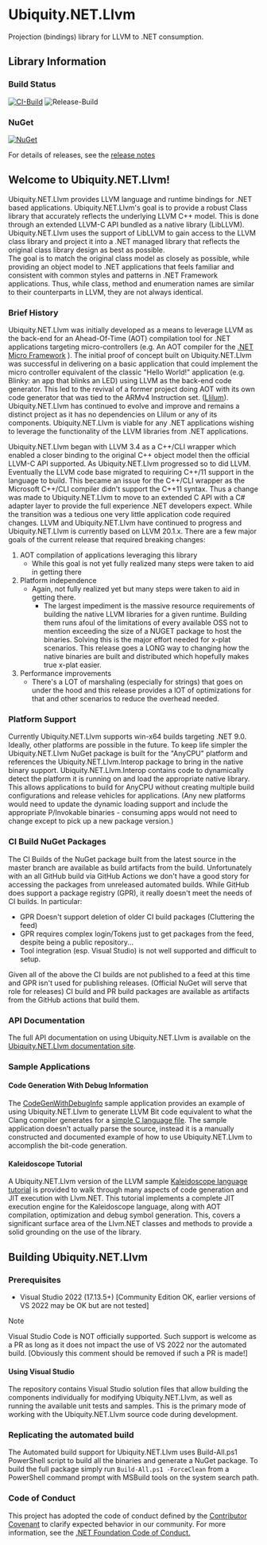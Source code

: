 # Ubiquity.NET.Llvm
Projection (bindings) library for LLVM to .NET consumption.

## Library Information
### Build Status
[![CI-Build](https://github.com/UbiquityDotNET/Llvm.NET/actions/workflows/pr-build.yml/badge.svg)](https://github.com/UbiquityDotNET/Llvm.NET/actions/workflows/pr-build.yml)
![Release-Build](https://github.com/UbiquityDotNET/Llvm.NET/workflows/Release-Build/badge.svg)

### NuGet
[![NuGet](https://img.shields.io/nuget/dt/Ubiquity.NET.Llvm.svg)](https://www.nuget.org/packages/Ubiquity.NET.Llvm/)  

For details of releases, see the [release notes](https://github.com/UbiquityDotNET/Llvm.NET/blob/develop/docfx/ReleaseNotes.md)

## Welcome to Ubiquity.NET.Llvm!
Ubiquity.NET.Llvm provides LLVM language and runtime bindings for .NET based applications. Ubiquity.NET.Llvm's
goal is to provide a robust Class library that accurately reflects the underlying LLVM C++ model. This is done
through an extended LLVM-C API bundled as a native library (LibLLVM). Ubiquity.NET.Llvm uses the support of
LibLLVM to gain access to the LLVM class library and project it into a .NET managed library that reflects the
original class library design as best as possible.  
The goal is to match the original class model as closely as possible, while providing an object model to .NET
applications that feels familiar and consistent with common styles and patterns in .NET Framework applications.
Thus, while class, method and enumeration names are similar to their counterparts in LLVM, they are not always
identical.

### Brief History
Ubiquity.NET.Llvm was initially developed as a means to leverage LLVM as the back-end for an Ahead-Of-Time (AOT)
compilation tool for .NET applications targeting micro-controllers (e.g. An AOT compiler for the [.NET Micro
Framework](https://github.com/NETMF/netmf-interpreter) ).
The initial proof of concept built on Ubiquity.NET.Llvm was successful in delivering on a basic application
that could implement the micro controller equivalent of the classic "Hello World!" application (e.g. Blinky:
an app that blinks an LED) using LLVM as the back-end code generator. This led to the revival of a former
project doing AOT with its own code generator that was tied to the ARMv4 Instruction set.
([Llilum](https://www.github.com/netmf/Llilum)). Ubiquity.NET.Llvm has continued to evolve and improve and
remains a distinct project as it has no dependencies on Llilum or any of its components. Ubiquity.NET.Llvm is
viable for any .NET applications wishing to leverage the functionality of the LLVM libraries from .NET
applications.

Ubiquity.NET.Llvm began with LLVM 3.4 as a C++/CLI wrapper which enabled a closer binding to the original C++
object model then the official LLVM-C API supported. As Ubiquity.NET.Llvm progressed so to did LLVM. Eventually
the LLVM code base migrated to requiring C++/11 support in the language to build. This became an issue for the
C++/CLI wrapper as the Microsoft C++/CLI compiler didn't support the C++11 syntax. Thus a change was made to
Ubiquity.NET.Llvm to move to an extended C API with a C# adapter layer to provide the full experience .NET
developers expect. While the transition was a tedious one very little application code required changes.
LLVM and Ubiquity.NET.Llvm have continued to progress and Ubiquity.NET.Llvm is currently based on LLVM 20.1.x.
There are a few major goals of the current release that required breaking changes:
1) AOT compilation of applications leveraging this library
    - While this goal is not yet fully realized many steps were taken to aid in getting there
2) Platform independence
    - Again, not fully realized yet but many steps were taken to aid in getting there.
        * The largest impediment is the massive resource requirements of building the native LLVM libraries
          for a given runtime. Building them runs afoul of the limitations of every available OSS not to mention
          exceeding the size of a NUGET package to host the binaries. Solving this is the major effort needed
          for x-plat scenarios. This release goes a LONG way to changing how the native binaries are built and
          distributed which hopefully makes true x-plat easier.
3) Performance improvements
    - There's a LOT of marshaling (especially for strings) that goes on under the hood and this release
      provides a lOT of optimizations for that and other scenarios to reduce the overhead needed.

### Platform Support
Currently Ubiquity.NET.Llvm supports win-x64 builds targeting .NET 9.0. Ideally, other platforms are possible
in the future. To keep life simpler the Ubiquity.NET.Llvm NuGet package is built for the "AnyCPU" platform and
references the Ubiquity.NET.Llvm.Interop package to bring in the native binary support.
Ubiquity.NET.Llvm.Interop contains code to dynamically detect the platform it is running on and load the
appropriate native library. This allows applications to build for AnyCPU without creating multiple build
configurations and release vehicles for applications. (Any new platforms would need to update the dynamic
loading support and include the appropriate P/Invokable binaries - consuming apps would not need to change
except to pick up a new package version.)

### CI Build NuGet Packages
The CI Builds of the NuGet package built from the latest source in the master branch are available as build artifacts from the build. 
Unfortunately with an all GitHub build via GitHub Actions we don't have a good story for accessing the packages from unreleased automated builds. While GitHub does support a package registry (GPR), it really doesn't meet the needs of CI builds. In particular:
* GPR Doesn't support deletion of older CI build packages (Cluttering the feed)
* GPR requires complex login/Tokens just to get packages from the feed, despite being a public repository...
* Tool integration (esp. Visual Studio) is not well supported and difficult to setup.

Given all of the above the CI builds are not published to a feed at this time and GPR isn't used for publishing releases. (Official NuGet will serve that role for releases)
CI build and PR build packages are available as artifacts from the GitHub actions that build them.

### API Documentation
The full API documentation on using Ubiquity.NET.Llvm is available on the [Ubiquity.NET.Llvm documentation site](https://ubiquitydotnet.github.io/Llvm.NET/).

### Sample Applications
#### Code Generation With Debug Information
The [CodeGenWithDebugInfo](https://github.com/UbiquityDotNET/Llvm.NET/tree/master/Samples/CodeGenWithDebugInfo) sample application provides an example of using Ubiquity.NET.Llvm to generate
LLVM Bit code equivalent to what the Clang compiler generates for a [simple C language file](https://github.com/UbiquityDotNET/Llvm.NET/blob/master/Samples/CodeGenWithDebugInfo/Support%20Files/test.c).
The sample application doesn't actually parse the source, instead it is a manually constructed and documented example of how to use Ubiquity.NET.Llvm to accomplish the bit-code generation. 

#### Kaleidoscope Tutorial
A Ubiquity.NET.Llvm version of the LLVM sample [Kaleidoscope language tutorial](https://ubiquitydotnet.github.io/Llvm.NET/articles/Samples/Kaleidoscope.html) is provided to walk through many aspects of code generation and JIT execution with Llvm.NET. This tutorial implements a complete JIT execution engine for the Kaleidoscope language, along with AOT compilation, optimization and debug symbol generation. This, covers a significant surface area of the Llvm.NET classes and methods to provide a solid grounding on the use of the library.

## Building Ubiquity.NET.Llvm
### Prerequisites
* Visual Studio 2022 (17.13.5+) [Community Edition OK, earlier versions of VS 2022 may be OK but are not tested]

>[!NOTE]
> Visual Studio Code is NOT officially supported. Such support is welcome as a PR as long as it does not impact
> the use of VS 2022 nor the automated build. [Obviously this comment should be removed if such a PR is made!]
 
#### Using Visual Studio
The repository contains Visual Studio solution files that allow building the components individually for
modifying Ubiquity.NET.Llvm, as well as running the available unit tests and samples. This is the primary mode
of working with the Ubiquity.NET.Llvm source code during development.

### Replicating the automated build
The Automated build support for Ubiquity.NET.Llvm uses Build-All.ps1 PowerShell script to build all the binaries
and generate a NuGet package. To build the full package simply run `Build-All.ps1 -ForceClean` from a PowerShell
command prompt with MSBuild tools on the system search path.

### Code of Conduct
This project has adopted the code of conduct defined by the [Contributor Covenant](http://contributor-covenant.org/)
to clarify expected behavior in our community. For more information, see the
[.NET Foundation Code of Conduct.](http://www.dotnetfoundation.org/code-of-conduct)

 

